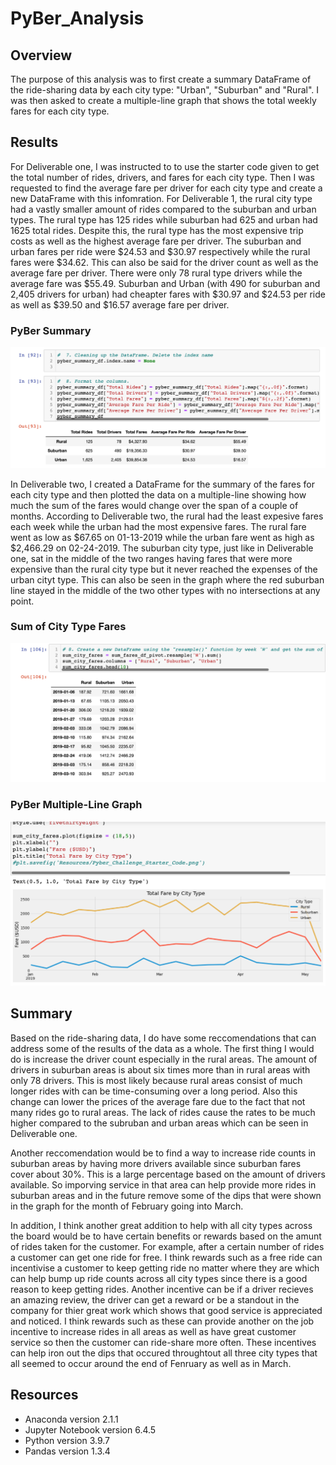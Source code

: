 # PyBer_Analysis

## Overview
  The purpose of this analysis was to first create a summary DataFrame of the ride-sharing data by each city type: "Urban", "Suburban" and "Rural". I was then asked to create a multiple-line graph that shows the total weekly fares for each city type. 


## Results
  For Deliverable one, I was instructed to to use the starter code given to get the total number of rides, drivers, and fares for each city type. Then I was requested to find the average fare per driver for each city type and create a new DataFrame with this infomration. For Deliverable 1, the rural city type had a vastly smaller amount of rides compared to the suburban and urban types. The rural type has 125 rides while suburban had 625 and urban had 1625 total rides. Despite this, the rural type has the most expensive trip costs as well as the highest average fare per driver. The suburban and urban fares per ride were $24.53 and $30.97 respectively while the rural fares were $34.62. This can also be said for the driver count as well as the average fare per driver. There were only 78 rural type drivers while the average fare was $55.49. Suburban and Urban (with 490 for suburban and 2,405 drivers for urban) had cheapter fares with $30.97 and $24.53 per ride as well as $39.50 and $16.57 average fare per driver.
  
### PyBer Summary
![PyBer_Summary](./PyBer_Analysis/Resources/PyBer_Summary.png)
  
  In Deliverable two, I created a DataFrame for the summary of the fares for each city type and then plotted the data on a multiple-line showing how much the sum of the fares would change over the span of a couple of months. According to Deliverable two, the rural had the least expesive fares each week while the urban had the most expensive fares. The rural fare went as low as $67.65 on 01-13-2019 while the urban fare went as high as $2,466.29 on 02-24-2019. The suburban city type, just like in Deliverable one, sat in the middle of the two ranges having fares that were more expensive than the rural city type but it never reached the expenses of the urban cityt type. This can also be seen in the graph where the red suburban line stayed in the middle of the two other types with no intersections at any point. 

### Sum of City Type Fares
![Sum_City_Fares](./PyBer_Analysis/Resources/Sum_City_Fares.png)

### PyBer Multiple-Line Graph
![PyBer_Line_Graph](./PyBer_Analysis/Resources/PyBer_Line_Graph.png)

## Summary
  Based on the ride-sharing data, I do have some reccomendations that can address some of the results of the data as a whole. The first thing I would do is increase the driver count especially in the rural areas. The amount of drivers in suburban areas is about six times more than in rural areas with only 78 drivers. This is most likely because rural areas consist of much longer rides with can be time-consuming over a long period. Also this change can lower the prices of the average fare due to the fact that not many rides go to rural areas. The lack of rides cause the rates to be much higher compared to the subruban and urban areas which can be seen in Deliverable one. 
  
  Another reccomendation would be to find a way to increase ride counts in suburban areas by having more drivers available since suburban fares cover about 30%. This is a large percentage based on the amount of drivers available. So imporving service in that area can help provide more rides in suburban areas and in the future remove some of the dips that were shown in the graph for the month of February going into March.  
  
  In addition, I think another great addition to help with all city types across the board would be to have certain benefits or rewards based on the amunt of rides taken for the customer. For example, after a certain number of rides a customer can get one ride for free. I think rewards such as a free ride can incentivise a customer to keep getting ride no matter where they are which can help bump up ride counts across all city types since there is a good reason to keep getting rides. Another incentive can be if a driver recieves an amazing review, the driver can get a reward or be a standout in the company for thier great work which shows that good service is appreciated and noticed. I think rewards such as these can provide another on the job incentive to increase rides in all areas as well as have great customer service so then the customer can ride-share more often. These incentives can help iron out the dips that occured throughtout all three city types that all seemed to occur around the end of Fenruary as well as in March.
  
## Resources
- Anaconda version 2.1.1
- Jupyter Notebook version 6.4.5
- Python version 3.9.7
- Pandas version 1.3.4


